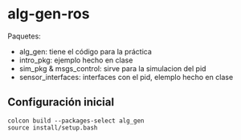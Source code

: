 # alg-gen-ros
Paquetes:
- alg_gen: tiene el código para la práctica
- intro_pkg: ejemplo hecho en clase
- sim_pkg & msgs_control: sirve para la simulacion del pid
- sensor_interfaces: interfaces con el pid, elemplo hecho en clase

## Configuración inicial

```
colcon build --packages-select alg_gen
source install/setup.bash
```